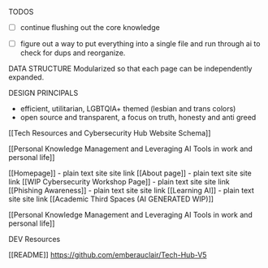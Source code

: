 TODOS
- [ ] continue flushing out the core knowledge
- [ ] figure out a way to put everything into a single file and run through ai to check for dups and reorganize. 



DATA STRUCTURE
Modularized so that each page can be independently expanded. 

DESIGN PRINCIPALS
- efficient, utilitarian, LGBTQIA+ themed (lesbian and trans colors) 
- open source and transparent, a focus on truth, honesty and anti greed

[[Tech Resources and Cybersecurity Hub Website Schema]] 

[[Personal Knowledge Management and Leveraging AI Tools in work and personal life]] 

[[Homepage]] - plain text site
site link
[[About page]] - plain text site
site link
[[WIP Cybersecurity Workshop Page]] - plain text site
site link
[[Phishing Awareness]] - plain text site
site link
[[Learning AI]] - plain text site
site link
[[Academic Third Spaces (AI GENERATED WIP)]] 

[[Personal Knowledge Management and Leveraging AI Tools in work and personal life]]

DEV Resources

[[README]]
https://github.com/emberauclair/Tech-Hub-V5
